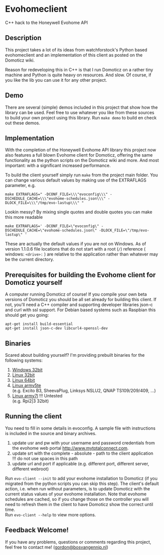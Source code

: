 # Evohomeclient

C++ hack to the Honeywell Evohome API

## Description

This project takes a lot of its ideas from watchforstock's Python based evohomeclient and an implementation of this client as posted on the Domoticz wiki.

Reason for redeveloping this in C++ is that I run Domoticz on a rather tiny machine and Python is quite heavy 
on resources. And slow. Of course, if you like the lib you can use it for any other project.

## Demo

There are several (simple) demos included in this project that show how the library can be used. Feel free to use whatever you like from these sources to build your own project using this library. Run ` make demo ` to build en check out these demos.

## Implementation

With the completion of the Honeywell Evohome API library this project now also features a full blown Evohome client for Domoticz, offering the same functionality as the python scripts on the Domoticz wiki and more. And most important: with a significant increased performance.

To build the client yourself simply run ` make ` from the project main folder. You can change various default values by making use of the EXTRAFLAGS parameter, e.g.

    make EXTRAFLAGS=" -DCONF_FILE=\\\"evoconfig\\\" -DSCHEDULE_CACHE=\\\"evohome-schedules.json\\\" -DLOCK_FILE=\\\"/tmp/evo-lastup\\\" "

Lookin messy? By mixing single quotes and double quotes you can make this more readable

    make EXTRAFLAGS=' -DCONF_FILE=\"evoconfig\" -DSCHEDULE_CACHE=\"evohome-schedules.json\" -DLOCK_FILE=\"/tmp/evo-lastup\" '

These are actually the default values if you are not on Windows. As of version 1.1.0.6 file locations that do not start with a root (` / `) reference ( windows: ` <drive>: ` ) are relative to the application rather than whatever may be the current directory.


## Prerequisites for building the Evohome client for Domoticz yourself

A computer running Domoticz of course! If you compile your own beta versions of Domoticz you should be all set already for building this client. If not, you'll need a C++ compiler and supporting developer libraries json-c and curl with ssl support. For Debian based systems such as Raspbian this should get you going:

    apt-get install build-essential
    apt-get install json-c-dev libcurl4-openssl-dev


## Binaries

Scared about building yourself? I'm providing prebuilt binaries for the following systems:

1. [Windows 32bit]( ../../releases/download/1.2.2/evo-client-win-x86-1.2.2.zip )
1. [Linux 32bit]( ../../releases/download/1.2.2/evo-client-linux-x86-1.2.2.tar.gz )
1. [Linux 64bit]( ../../releases/download/1.2.2/evo-client-linux-x64-1.2.2.tar.gz )
1. [Linux armv5te]( ../../releases/download/1.2.2/evo-client-linux-armv5te-1.2.2.tar.gz )<br>
(e.g. Excito B3, SheevaPlug, Linksys NSLU2, QNAP TS109/209/409, ...)
1. [Linux armv7l]( ../../releases/download/1.2.2/evo-client-linux-armv7l-1.2.2.tar.gz ) !!! Untested<br>
(e.g. Rpi2|3 32bit)


## Running the client

You need to fill in some details in evoconfig. A sample file with instructions is included in the source and binary archives.

1. update usr and pw with your username and password credentials from the evohome web portal http://www.mytotalconnect.com.
1. update srt with the complete - absolute - path to the client application<br>!!! do not use spaces in this path
1. update url and port if applicable (e.g. different port, different server, different webroot)

Run ` evo-client --init ` to add your evohome installation to Domoticz (if you migrated from the python scripts you can skip this step). The client's default action, i.e. when run without parameters, is to update Domoticz with the current status values of your evohome installation. Note that evohome schedules are cached, so if you change those on the controller you will need to refresh them in the client to have Domoticz show the correct until time.<br>
Run ` evo-client --help ` to view more options.

## Feedback Welcome!

If you have any problems, questions or comments regarding this project, feel free to contact me! (gordon@bosvangennip.nl)

